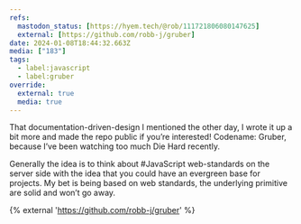 ```yaml
---
refs:
  mastodon_status: [https://hyem.tech/@rob/111721806080147625]
  external: [https://github.com/robb-j/gruber]
date: 2024-01-08T18:44:32.663Z
media: ["183"]
tags:
  - label:javascript
  - label:gruber
override:
  external: true
  media: true
---
```


That documentation-driven-design I mentioned the other day, I wrote it up a bit more and made the repo public if you’re interested! Codename: Gruber, because I’ve been watching too much Die Hard recently.

Generally the idea is to think about #JavaScript web-standards on the server side with the idea that you could have an evergreen base for projects. My bet is being based on web standards, the underlying primitive are solid and won’t go away.

{% external 'https://github.com/robb-j/gruber' %}
